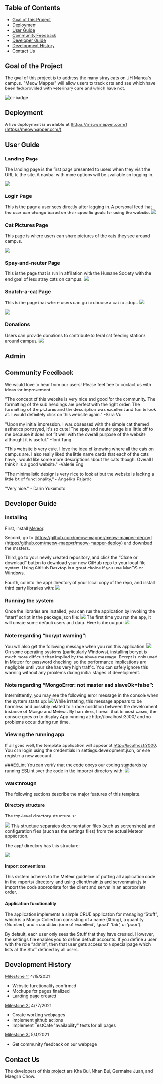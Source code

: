 ## Table of Contents

* [Goal of this Project](#goal-of-this-project)
* [Deployment](#deployment)
* [User Guide](#user-guide)
* [Community Feedback](#community-feedback)
* [Developer Guide](#developer-guide)
* [Development History](#development-history)
* [Contact Us](#contact-us)

## Goal of the Project

The goal of this project is to address the many stray cats on UH Manoa's campus. "Meow Mapper" will allow users to track cats and see which have been fed/provided with veterinary care and which have not. 

![ci-badge](https://github.com/meow-mapper/meow-mapper-deploy/workflows/ci-meow-mapper-deploy/badge.svg)

## Deployment

A live deployment is available at [https://meowmapper.com/](https://meowmapper.com/)


## User Guide

### Landing Page

The landing page is the first page presented to users when they visit the URL to the site. A navbar with more options will be available on logging in. 

![](Images/landing.png)
### Login Page

This is the page a user sees directly after logging in. A personal feed that the user can change based on their specific goals for using the website.
![](Images/login.png)

### Cat Pictures Page

This page is where users can share pictures of the cats they see around campus. 

![](Images/catsnaps.png)


### Spay-and-neuter Page

This is the page that is run in affiliation with the Humane Society with the end goal of less stray cats on campus. 
![](Images/spay.png)

### Snatch-a-cat Page

This is the page that where users can go to choose a cat to adopt. 
![](Images/snatch1.png)

![](Images/snatch2.png)
### Donations

Users can provide donations to contribute to feral cat feeding stations around campus.
![](Images/donations.png)

## Admin


## Community Feedback

We would love to hear from our users! Please feel free to contact us with ideas for improvement. 

"The concept of this website is very nice and good for the community. The formatting of the sub headings are perfect with the right order. The formatting of the pictures and the description was excellent and fun to look at. I would definitely click on this website again." -Sara Vu

"Upon my initial impression, I was obsessed with the simple cat themed asthetics portrayed, it's so  cute! The spay and neuter page is a little off to me because it does not fit well with the overall purpose of the website althought it is useful." -Toni Tang

"This website is very cute. I love the idea of knowing where all the cats on campus are. I also really liked the little name cards that each of the cats have, I would like some more descriptions about the cats though. Overall I think it is a good website." -Valerie Eng

"The minimalistic design is very nice to look at but the website is lacking a little bit of functionality," - Angelica Fajardo

"Very nice." - Darin Yukumoto

## Developer Guide

### Installing 

First, install [Meteor](https://www.meteor.com/developers/install).

Second, go to [https://github.com/meow-mapper/meow-mapper-deploy](https://github.com/meow-mapper/meow-mapper-deploy) and download the masters.

Third,  go to your newly created repository, and click the “Clone or download” button to download your new GitHub repo to your local file system. Using GitHub Desktop is a great choice if you use MacOS or Windows.

Fourth, cd into the app/ directory of your local copy of the repo, and install third party libraries with:
![](Images/installing.png)

### Running the system
Once the libraries are installed, you can run the application by invoking the “start” script in the package.json file:
![](Images/running1.png)
The first time you run the app, it will create some default users and data. Here is the output:
![](Images/running2.png)

### Note regarding “bcrypt warning”:
You will also get the following message when you run this application:
![](Images/bywarning.png)
On some operating systems (particularly Windows), installing bcrypt is much more difficult than implied by the above message. Bcrypt is only used in Meteor for password checking, so the performance implications are negligible until your site has very high traffic. You can safely ignore this warning without any problems during initial stages of development.

### Note regarding “MongoError: not master and slaveOk=false”:
Intermittently, you may see the following error message in the console when the system starts up:
![](Images/merror1.png)
While irritating, this message appears to be harmless and possibly related to a race condition between the development instance of Mongo and Meteor. By harmless, I mean that in most cases, the console goes on to display App running at: http://localhost:3000/ and no problems occur during run time.

### Viewing the running app
If all goes well, the template application will appear at [http://localhost:3000](http://localhost:3000). You can login using the credentials in settings.development.json, or else register a new account.

###ESLint
You can verify that the code obeys our coding standards by running ESLint over the code in the imports/ directory with:
![](Images/esl.png)

### Walkthrough
The following sections describe the major features of this template.

#### Directory structure
The top-level directory structure is:

![](Images/direct.png)
This structure separates documentation files (such as screenshots) and configuration files (such as the settings files) from the actual Meteor application.

The app/ directory has this structure:

![](Images/appd.png)

#### Import conventions
This system adheres to the Meteor guideline of putting all application code in the imports/ directory, and using client/main.js and server/main.js to import the code appropriate for the client and server in an appropriate order.

#### Application functionality
The application implements a simple CRUD application for managing “Stuff”, which is a Mongo Collection consisting of a name (String), a quantity (Number), and a condition (one of ‘excellent’, ‘good’, ‘fair’, or ‘poor’).

By default, each user only sees the Stuff that they have created. However, the settings file enables you to define default accounts. If you define a user with the role “admin”, then that user gets access to a special page which lists all the Stuff defined by all users.

## Development History

[Milestone 1:](https://github.com/meow-mapper/meow-mapper/projects/1) 4/15/2021
- Website functionality confirmed
- Mockups for pages finalized
- Landing page created

[Milestone 2:](https://github.com/meow-mapper/meow-mapper/projects/4) 4/27/2021
- Create working webpages
- Implement github actions
- Implement TestCafe "availability" tests for all pages

[Milestone 3:](https://github.com/meow-mapper/meow-mapper/projects/3) 5/4/2021
- Get community feedback on our webpage

## Contact Us

The developers of this project are Kha Bui, Nhan Bui, Germaine Juan, and Maegan Chow.


